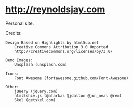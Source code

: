 # http://reynoldsjay.com

Personal site.



Credits:

    Design Based on Highlights by html5up.net
        Creative Commons Attribution 3.0 Unported
        http://creativecommons.org/licenses/by/3.0/

	Demo Images:
		Unsplash (unsplash.com)

	Icons:
		Font Awesome (fortawesome.github.com/Font-Awesome)

	Other:
		jQuery (jquery.com)
		html5shiv.js (@afarkas @jdalton @jon_neal @rem)
		Skel (getskel.com)
